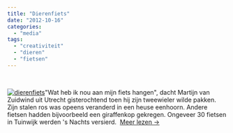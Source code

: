 ```yaml
---
title: "Dierenfiets"
date: "2012-10-16"
categories: 
  - "media"
tags: 
  - "creativiteit"
  - "dieren"
  - "fietsen"
---
```


 

[![dierenfiets](images/dierenfiets-150x150.jpg)](images/dierenfiets.jpg)"Wat heb ik nou aan mijn fiets hangen", dacht Martijn van Zuidwind uit Utrecht gisterochtend toen hij zijn tweewieler wilde pakken. Zijn stalen ros was opeens veranderd in een heuse eenhoorn. Andere fietsen hadden bijvoorbeeld een giraffenkop gekregen. Ongeveer 30 fietsen in Tuinwijk werden 's Nachts versierd.  [Meer lezen →](http://www.buurlandutrecht.nl/wp-content/uploads/2013/09/dierenfiets.jpg)
